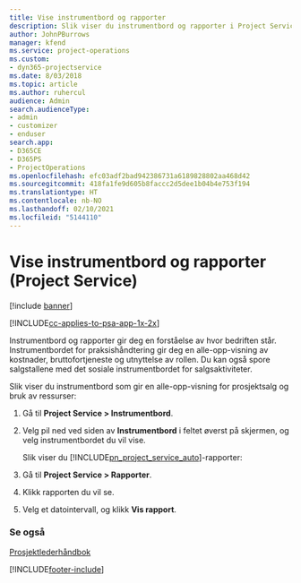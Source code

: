 ```yaml
---
title: Vise instrumentbord og rapporter
description: Slik viser du instrumentbord og rapporter i Project Service
author: JohnPBurrows
manager: kfend
ms.service: project-operations
ms.custom:
- dyn365-projectservice
ms.date: 8/03/2018
ms.topic: article
ms.author: ruhercul
audience: Admin
search.audienceType:
- admin
- customizer
- enduser
search.app:
- D365CE
- D365PS
- ProjectOperations
ms.openlocfilehash: efc03adf2bad942386731a6189828802aa468d42
ms.sourcegitcommit: 418fa1fe9d605b8faccc2d5dee1b04b4e753f194
ms.translationtype: HT
ms.contentlocale: nb-NO
ms.lasthandoff: 02/10/2021
ms.locfileid: "5144110"
---
```

# <a name="view-dashboards-and-reports-project-service"></a>Vise instrumentbord og rapporter (Project Service)

[!include [banner](../includes/psa-now-project-operations.md)]

[!INCLUDE[cc-applies-to-psa-app-1x-2x](../includes/cc-applies-to-psa-app-1x-2x.md)]

Instrumentbord og rapporter gir deg en forståelse av hvor bedriften står. Instrumentbordet for praksishåndtering gir deg en alle-opp-visning av kostnader, bruttofortjeneste og utnyttelse av rollen. Du kan også spore salgstallene med det sosiale instrumentbordet for salgsaktiviteter.  
  
 Slik viser du instrumentbord som gir en alle-opp-visning for prosjektsalg og bruk av ressurser:  
  
1. Gå til **Project Service > Instrumentbord**.  
  
2. Velg pil ned ved siden av **Instrumentbord** i feltet øverst på skjermen, og velg instrumentbordet du vil vise.  
  
   Slik viser du [!INCLUDE[pn_project_service_auto](../includes/pn-project-service-auto.md)]-rapporter:  
  
3. Gå til **Project Service > Rapporter**.  
  
4. Klikk rapporten du vil se.  
  
5. Velg et datointervall, og klikk **Vis rapport**.  
  
### <a name="see-also"></a>Se også  
 [Prosjektlederhåndbok](../psa/project-manager-guide.md)


[!INCLUDE[footer-include](../includes/footer-banner.md)]
